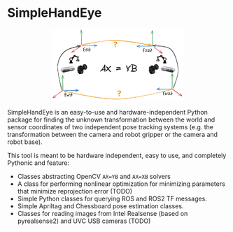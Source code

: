 # SimpleHandEye
<p align="center">
  <img src="doc/openfig.png" alt="image" width="60%" height="auto"/>
</p>

SimpleHandEye is an easy-to-use and hardware-independent Python package for finding the unknown transformation between the world and sensor coordinates of two independent pose tracking systems (e.g. the transformation between the camera and robot gripper or the camera and robot base). 

This tool is meant to be hardware independent, easy to use, and completely Pythonic and feature:

- Classes abstracting OpenCV `AX=YB` and `AX=XB` solvers
- A class for performing nonlinear optimization for minimizing parameters that minimize reprojection error (TODO) 
- Simple Python classes for querying ROS and ROS2 TF messages. 
- Simple Apriltag and Chessboard pose estimation classes.
- Classes for reading images from Intel Realsense (based on pyrealsense2) and UVC USB cameras (TODO)


